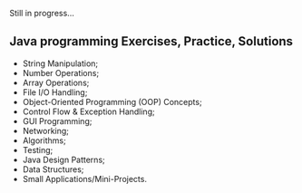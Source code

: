 Still in progress...

## Java programming Exercises, Practice, Solutions
* String Manipulation;
* Number Operations;
* Array Operations;
* File I/O Handling;
* Object-Oriented Programming (OOP) Concepts;
* Control Flow & Exception Handling;
* GUI Programming;
* Networking;
* Algorithms;
* Testing;
* Java Design Patterns;
* Data Structures;
* Small Applications/Mini-Projects.